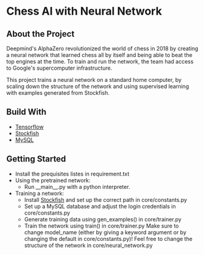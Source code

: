 # Chess AI with Neural Network

## About the Project
Deepmind's AlphaZero revolutionized the world of chess in 2018 by creating a neural network that learned chess all by itself and being able to beat the top engines at the time. To train and run the network, the team had access to Google's supercomputer infrastructure. 

This project trains a neural network on a standard home computer, by scaling down the structure of the network and using supervised learning with examples generated from Stockfish.

## Build With
- [Tensorflow](https://www.tensorflow.org/)
- [Stockfish](https://stockfishchess.org/)
- [MySQL](https://www.mysql.com/)

## Getting Started
- Install the prequisites listes in requirement.txt
- Using the pretrained network:
  - Run \_\_main\_\_.py with a python interpreter.
- Training a network:
  - Install [Stockfish](https://stockfishchess.org/) and set up the correct path in core/constants.py
  - Set up a MySQL database and adjust the login credentials in core/constants.py
  - Generate training data using gen\_examples() in core/trainer.py
  - Train the network using train() in core/trainer.py
  Make sure to change model\_name (either by giving a keyword argument or by changing the default in core/constants.py)!
  Feel free to change the structure of the network in core/neural\_network.py
